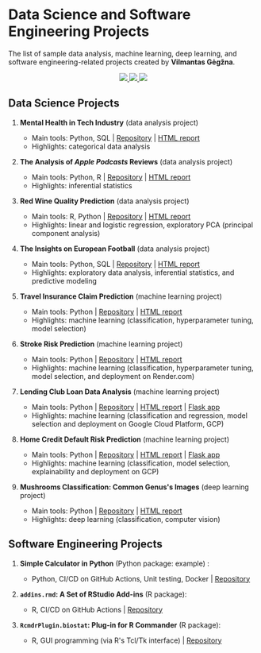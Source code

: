 Data Science and Software Engineering Projects
================================================

The list of sample data analysis, machine learning, deep learning, and software engineering-related projects created by **Vilmantas Gėgžna**.

<center>
<a href="https://github.com/GegznaV" target="_blank">
   <img src="https://img.shields.io/badge/GitHub-100000?style=for-the-badge&logo=github&logoColor=lightgrey&color=black">
</a>
<a href="https://www.linkedin.com/in/vilmantas-gegzna/" target="_blank">
   <img src="https://img.shields.io/badge/LinkedIn-0077B5?style=for-the-badge&logo=linkedin&logoColor=0e76a8&color=black">
</a>
<a href="mailto:gegznav@gmail.com?subject=Let's connect (DS portfolio)" target="_blank">
   <img src="https://img.shields.io/badge/Gmail-D14836?style=for-the-badge&logo=gmail&color=black">
</a>
</center>

## Data Science Projects

1. **Mental Health in Tech Industry** (data analysis project)
    - Main tools: Python, SQL | 
    [Repository](https://github.com/GegznaV/ds-projects/tree/main/mental-health) | 
    [HTML report](https://gegznav.github.io/ds-projects/mental-health/)
    - Highlights: categorical data analysis

2. **The Analysis of *Apple Podcasts* Reviews** (data analysis project)
    - Main tools: Python,  R | 
    [Repository](https://github.com/GegznaV/ds-projects/tree/main/apple-podcasts) | 
    [HTML report](https://gegznav.github.io/ds-projects/apple-podcasts/)
    - Highlights: inferential statistics

3. **Red Wine Quality Prediction** (data analysis project)
    - Main tools: R, Python | 
    [Repository](https://github.com/GegznaV/ds-projects/tree/main/red-wine-quality) | 
    [HTML report](https://gegznav.github.io/ds-projects/red-wine-quality/)
    - Highlights: linear and logistic regression, exploratory PCA (principal component analysis)

4. **The Insights on European Football** (data analysis project)
    - Main tools: Python, SQL | 
    [Repository](https://github.com/GegznaV/ds-projects/tree/main/european-football) | 
    [HTML report](https://gegznav.github.io/ds-projects/european-football) 
    - Highlights: exploratory data analysis, inferential statistics, and predictive modeling
    
5. **Travel Insurance Claim Prediction** (machine learning project)
    - Main tools: Python | 
    [Repository](https://github.com/GegznaV/ds-projects/tree/main/travel-insurance) | 
    [HTML report](https://gegznav.github.io/ds-projects/travel-insurance) 
    - Highlights: machine learning (classification, hyperparameter tuning, model selection)
    
6. **Stroke Risk Prediction** (machine learning project)
    - Main tools: Python | 
    [Repository](https://github.com/GegznaV/ds-projects/tree/main/stroke-prediction) | 
    [HTML report](https://gegznav.github.io/ds-projects/stroke-prediction) 
    - Highlights: machine learning (classification, hyperparameter tuning, model selection, and deployment on Render.com)

7. **Lending Club Loan Data Analysis** (machine learning project)
    - Main tools: Python | 
    [Repository](https://github.com/GegznaV/ds-projects/tree/main/lending-club) | 
    [HTML report](https://gegznav.github.io/ds-projects/lending-club) | 
    [Flask app](https://github.com/GegznaV/ds-projects/tree/main/lending-club/app)
    - Highlights: machine learning (classification and regression, model selection and deployment on Google Cloud Platform, GCP)

8. **Home Credit Default Risk Prediction** (machine learning project)
    - Main tools: Python | 
    [Repository](https://github.com/GegznaV/ds-projects/tree/main/home-credit) | 
    [HTML report](https://gegznav.github.io/ds-projects/home-credit) | 
    [Flask app](https://github.com/GegznaV/ds-projects/tree/main/home-credit/app)
    - Highlights: machine learning (classification, model selection, explainability and deployment on GCP)

8. **Mushrooms Classification: Common Genus's Images** (deep learning project)
    - Main tools: Python | 
    [Repository](https://github.com/GegznaV/ds-projects/tree/main/mushrooms) | 
    [HTML report](https://gegznav.github.io/ds-projects/mushrooms) 
    - Highlights: deep learning (classification, computer vision)


## Software Engineering Projects

1. **Simple Calculator in Python** (Python package: example) :
    - Python, CI/CD on GitHub Actions, Unit testing, Docker \| [Repository](https://github.com/GegznaV/calculator-py)

2. **`addins.rmd`: A Set of RStudio Add-ins** (R package):
    - R, CI/CD on GitHub Actions \| [Repository](https://github.com/GegznaV/addins.rmd)
    
3. **`RcmdrPlugin.biostat`: Plug-in for R Commander** (R package):
    - R, GUI programming (via R's Tcl/Tk interface) \| [Repository](https://github.com/GegznaV/RcmdrPlugin.biostat)
